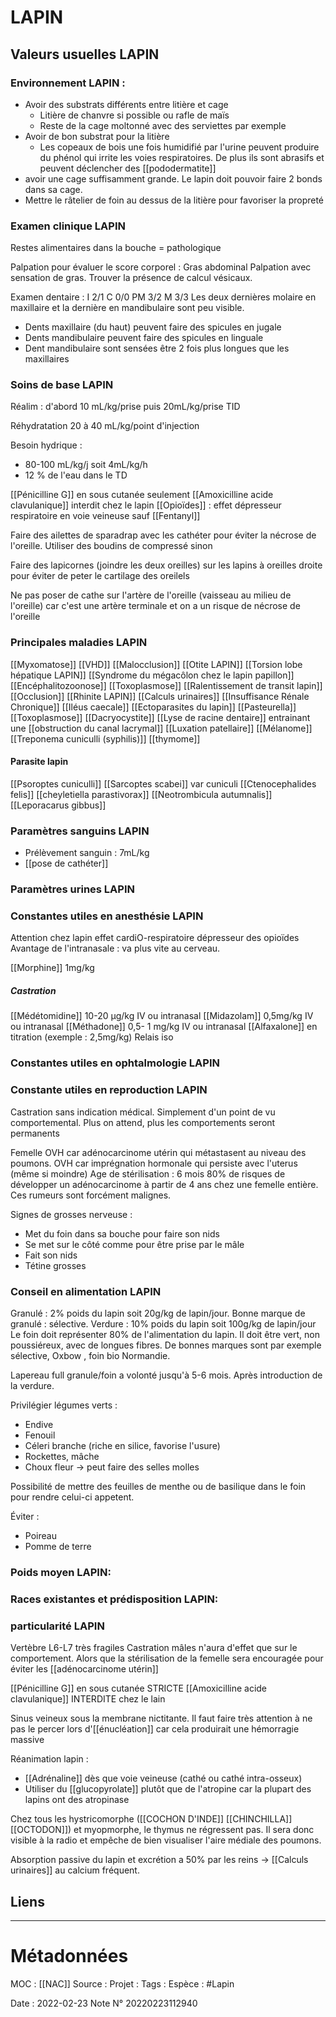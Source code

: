 # LAPIN
## Valeurs usuelles LAPIN

### Environnement LAPIN :
- Avoir des substrats différents entre litière et cage 
	- Litière de chanvre si possible ou rafle de maïs
	- Reste de la cage moltonné avec des serviettes par exemple
- Avoir de bon substrat pour la litière
	- Les copeaux de bois une fois humidifié par l'urine peuvent produire du phénol qui irrite les voies respiratoires. De plus ils sont abrasifs et peuvent déclencher des [[pododermatite]]
- avoir une cage suffisamment grande. Le lapin doit pouvoir faire 2 bonds dans sa cage.
- Mettre le râtelier de foin au dessus de la litière pour favoriser la propreté
### Examen clinique LAPIN
Restes alimentaires dans la bouche = pathologique

Palpation pour évaluer le score corporel : 
Gras abdominal 
Palpation avec sensation de gras.
Trouver la présence de calcul vésicaux.

Examen dentaire :
I 2/1 C 0/0 PM 3/2 M 3/3
Les deux dernières molaire en maxillaire et la dernière en mandibulaire sont peu visible.
- Dents maxillaire (du haut) peuvent faire des spicules en jugale
- Dents mandibulaire peuvent faire des spicules en linguale
- Dent mandibulaire sont sensées être 2 fois plus longues que les maxillaires

### Soins de base LAPIN
Réalim : d'abord 10 mL/kg/prise puis 20mL/kg/prise TID

Réhydratation 20 à 40 mL/kg/point d'injection 

Besoin hydrique : 
- 80-100 mL/kg/j soit 4mL/kg/h
- 12 % de l'eau dans le TD

[[Pénicilline G]] en sous cutanée seulement
[[Amoxicilline acide clavulanique]] interdit chez le lapin
[[Opioïdes]] : effet dépresseur respiratoire en voie veineuse sauf [[Fentanyl]]

Faire des ailettes de sparadrap avec les cathéter pour éviter la nécrose de l'oreille. Utiliser des boudins de compressé sinon

Faire des lapicornes (joindre les deux oreilles) sur les lapins à oreilles droite pour éviter de peter le cartilage des oreilels

Ne pas poser de cathe sur l'artère de l'oreille (vaisseau au milieu de l'oreille) car c'est une artère terminale et on a un risque de nécrose de l'oreille 

### Principales maladies LAPIN
[[Myxomatose]]
[[VHD]]
[[Malocclusion]]
[[Otite LAPIN]]
[[Torsion lobe hépatique LAPIN]]
[[Syndrome du mégacôlon chez le lapin papillon]]
[[Encéphalitozoonose]]
[[Toxoplasmose]]
[[Ralentissement de transit lapin]]
[[Occlusion]]
[[Rhinite LAPIN]]
[[Calculs urinaires]]
[[Insuffisance Rénale Chronique]]
[[Iléus caecale]]
[[Ectoparasites du lapin]]
[[Pasteurella]]
[[Toxoplasmose]]
[[Dacryocystite]]
[[Lyse de racine dentaire]] entrainant une [[obstruction du canal lacrymal]]
[[Luxation patellaire]]
[[Mélanome]]
[[Treponema cuniculli (syphilis)]]
[[thymome]]

#### Parasite lapin
[[Psoroptes cuniculli]]
[[Sarcoptes scabei]] var cuniculi
[[Ctenocephalides felis]]
[[cheyletiella parastivorax]]
[[Neotrombicula autumnalis]]
[[Leporacarus gibbus]]

### Paramètres sanguins LAPIN
- Prélèvement sanguin : 7mL/kg
- [[pose de cathéter]]
### Paramètres urines LAPIN
### Constantes utiles en anesthésie LAPIN
Attention chez lapin effet cardiO-respiratoire dépresseur des opioïdes
Avantage de l'intranasale : va plus vite au cerveau.

[[Morphine]] 1mg/kg

##### Castration
[[Médétomidine]] 10-20 μg/kg IV ou intranasal
[[Midazolam]] 0,5mg/kg IV ou intranasal
[[Méthadone]] 0,5- 1 mg/kg IV ou intranasal
[[Alfaxalone]] en titration (exemple : 2,5mg/kg)
Relais iso

### Constantes utiles en ophtalmologie LAPIN
### Constante utiles en reproduction LAPIN


Castration sans indication médical. Simplement d'un point de vu comportemental. Plus on attend, plus les comportements seront permanents

Femelle OVH car adénocarcinome utérin qui métastasent au niveau des poumons. OVH car imprégnation hormonale qui persiste avec l'uterus (même si moindre)
Age de stérilisation : 6 mois 
80% de risques de développer un adénocarcinome à partir de 4 ans chez une femelle entière. Ces rumeurs sont forcément malignes. 

Signes de grosses nerveuse :
- Met du foin dans sa bouche pour faire son nids 
- Se met sur le côté comme pour être prise par le mâle
- Fait son nids
- Tétine grosses 


### Conseil en alimentation LAPIN
Granulé : 2% poids du lapin soit 20g/kg de lapin/jour. Bonne marque de granulé : sélective.
Verdure : 10% poids du lapin  soit 100g/kg de lapin/jour
Le foin doit représenter 80% de l'alimentation du lapin. Il doit être vert, non poussiéreux, avec de longues fibres. De bonnes marques sont par exemple sélective, Oxbow , foin bio Normandie.

Lapereau full granule/foin a volonté jusqu'à 5-6 mois. Après introduction de la verdure.

Privilégier légumes verts :
- Endive
- Fenouil
- Céleri branche (riche en silice, favorise l'usure)
- Rockettes, mâche
- Choux fleur -> peut faire des selles molles

Possibilité de mettre des feuilles de menthe ou de basilique dans le foin pour rendre celui-ci appetent.

Éviter : 
- Poireau
- Pomme de terre

### Poids moyen LAPIN:
### Races existantes et prédisposition LAPIN:

### particularité LAPIN
Vertèbre L6-L7 très fragiles 
Castration mâles n'aura d'effet que sur le comportement. Alors que la stérilisation de la femelle sera encouragée pour éviter les [[adénocarcinome utérin]]

[[Pénicilline G]] en sous cutanée STRICTE
[[Amoxicilline acide clavulanique]] INTERDITE chez le lain

Sinus veineux sous la membrane nictitante. Il faut faire très attention à ne pas le percer lors d'[[énucléation]] car cela produirait une hémorragie massive


Réanimation lapin :

- [[Adrénaline]] dès que voie veineuse (cathé ou cathé intra-osseux)
- Utiliser du [[glucopyrolate]] plutôt que de l'atropine car la plupart des lapins ont des atropinase

Chez tous les hystricomorphe ([[COCHON D'INDE]] [[CHINCHILLA]] [[OCTODON]]) et myopmorphe, le thymus ne régressent pas. Il sera donc visible à la radio et empêche de bien visualiser l'aire médiale des poumons.

Absorption passive du lapin et excrétion a 50% par les reins -> [[Calculs urinaires]] au calcium fréquent.

## Liens


***

# Métadonnées
MOC : [[NAC]]
Source :
Projet :
Tags : 
	Espèce : #Lapin 
	
Date : 2022-02-23
Note N° 20220223112940